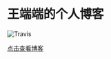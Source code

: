# 王端端的个人博客

![Travis](https://img.shields.io/travis/wangduanduan/wangduanduan.github.io.svg)


[点击查看博客](https://wdd.js.org/)